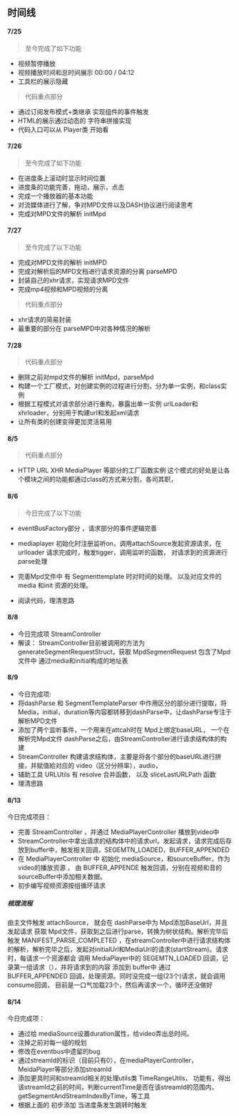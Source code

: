 ## 时间线
#### 7/25
>至今完成了如下功能
- 视频暂停播放
- 视频播放时间和总时间展示 00:00 / 04:12 
- 工具栏的展示隐藏
>代码重点部分
- 通过订阅发布模式+类继承 实现组件的事件触发
- HTML的展示通过动态的 字符串拼接实现
- 代码入口可以从 Player类 开始看

#### 7/26
>至今完成了如下功能
- 在进度条上滚动时显示时间位置
- 进度条的功能完善，拖动，展示，点击
- 完成一个播放器的基本功能
- 对流媒体进行了解，争对MPD文件以及DASH协议进行阅读思考
- 完成对MPD文件的解析 initMpd

#### 7/27
>至今完成了以下功能
- 完成对MPD文件的解析 initMPD
- 完成对解析后的MPD文档进行请求资源的分离 parseMPD
- 封装自己的xhr请求，实现请求MPD文件
- 完成mp4视频和MPD视频的分离
>代码重点部分
- xhr请求的简易封装
- 最重要的部分在 parseMPD中对各种情况的解析

#### 7/28
>代码重点部分
- 删除之前对mpd文件的解析 initMpd，parseMpd
- 构建一个工厂模式，对创建实例的过程进行分割，分为单一实例，和class实例
- 根据工程模式对请求部分进行重构，暴露出单一实例 urlLoader和 xhrloader，分别用于构建url和发起xml请求
- 让所有类的创建变得更加灵活易用

#### 8/5
>代码重点部分
- HTTP URL XHR MediaPlayer 等部分的工厂函数实例
这个模式的好处是让各个模块之间的功能都通过class的方式来分割，各司其职，

#### 8/6
>今日完成了以下功能
- eventBusFactory部分 ，请求部分的事件逻辑完善
- mediaplayer 初始化时注册监听on，调用attachSource发起资源请求，在urlloader 请求完成时，触发tigger，调用监听的函数， 对请求到的资源进行 parse处理
- 完善Mpd文件中 有 Segmenttemplate 时对时间的处理。 以及对应文件的 media 和init 资源的处理。

- 阅读代码，理清思路

#### 8/8
- 今日完成项 StreamController
- 解读： StreamController目前被调用的方法为 generateSegmentRequestStruct，获取 MpdSegmentRequest 包含了Mpd文件中 通过media和initial构成的地址表 

#### 8/9
- 今日完成项: 
- 将dashParse 和 SegmentTemplateParser 中作用区分的部分进行提取，将Media，initial，duration等内容都转移到dashParse中，让dashParse专注于解析MPD文件
- 添加了两个监听事件，一个用来在attcah时在 Mpd上绑定baseURL， 一个在解析完Mpd文件 dashParse之后，由StreamController进行请求结构体的构建
- StreamController 构建请求结构体，主要是将各个部分的baseURL进行拼接，并赋值給对应的 video（区分分辨率），audio，
- 辅助工具 URLUtils 有 resolve 合并函数， 以及 sliceLastURLPath 函数
- 理清思路

#### 8/13 
今日完成项目：
- 完善 StreamController ，并通过 MediaPlayerController 播放到video中
- StreamController中拿出请求的结构体中的请求url，发起请求，请求完成后存放到buffer中，触发相关回调，SEGEMTN_LOADED，BUFFER_APPENDED
- 在 MediaPlayerController 中 初始化 mediaSource，和sourceBuffer，作为video的播放资源 ， 由 BUFFER_APPENDE 触发回调，分别在视频和音的sourceBuffer中添加相关数据。
- 初步编写视频资源按组循环请求

##### 梳理流程
由主文件触发 attachSource， 就会在 dashParse中为 Mpd添加BaseUrl，并且发起请求 获取 Mpd文件，获取到之后进行parse，转换为树状结构。解析完毕后触发 MANIFEST_PARSE_COMPLETED ，在streamController中进行请求结构体的解析，解析完毕之后，发起对initialUrl和MediaUrl的请求(startStream)。请求时，每请求一个资源都会 调用 MediaPlayer中的 SEGEMTN_LOADED 回调，记录第一组请求（），并将请求到的内容 添加到 buffer中 通过 BUFFER_APPENDED 回调，处理资源。同时没完成一组(23个)请求，就会调用consume回调， 目前是一口气加载23个，然后再请求一个，循环还没做好

#### 8/14
今日完成项：
- 通过给 mediaSource设置duration属性，给video弄出总时间。
- 注掉之前对每一组的规划
- 修改在eventbus中遗留的bug
- 通过streamId的标识（目前只有0），在mediaPlayerController，MeidaPlayer等部分添加streamId
- 添加更具时间和streamId相关的处理utils类 TimeRangeUtils， 功能有，得出该streamId之前的时间，判断currentTime是否在该streamId的范围内，getSegmentAndStreamIndexByTime，等工具
- 根据上面的 初步添加 当进度条发生跳转时触发
